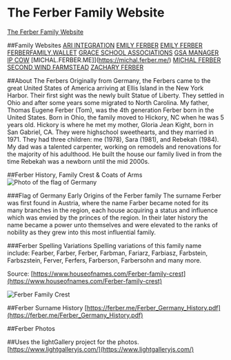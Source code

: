 # The Ferber Family Website
[The Ferber Family Website](https://ferber.me/)

##Family Websites
[ARI INTEGRATION](https://ari-integration.com/)
[EMILY FERBER](https://emilyferber.me/)
[EMILY FERBER](https://emilybethb.wordpress.com/)
[FERBERFAMILY.WALLET](https://ud.me/ferberfamily.wallet)
[GRACE SCHOOL ASSOCIATIONS](https://gsaeducators.com/)
[GSA MANAGER](https://gsamanager.org/)
[IP COW](https://ipcow.com/)
[MICHAL.FERBER.ME]](https://michal.ferber.me/)
[MICHAL FERBER](https://michalferber.com/)
[SECOND WIND FARMSTEAD](https://www.youtube.com/@SecondWindFarmstead)
[ZACHARY FERBER](https://zacharyferber.com/)

##About The Ferbers
Originally from Germany, the Ferbers came to the great United States of America arriving at Ellis Island in the New York Harbor. Their first sight was the newly built Statue of Liberty. They settled in Ohio and after some years some migrated to North Carolina. My father, Thomas Eugene Ferber (Tom), was the 4th generation Ferber born in the United States. Born in Ohio, the family moved to Hickory, NC when he was 5 years old. Hickory is where he met my mother, Gloria Jean Kight, born in San Gabriel, CA. They were highschool sweethearts, and they married in 1971. They had three children: me (1978), Sara (1981), and Rebekah (1984). My dad was a talented carpenter, working on remodels and renovations for the majority of his adulthood. He built the house our family lived in from the time Rebekah was a newborn until the mid 2000s.

##Ferber History, Family Crest & Coats of Arms
![Photo of the flag of Germany](https://ferber.me/images/Flag-of-Germany.png)

###Flag of Germany
Early Origins of the Ferber family
The surname Ferber was first found in Austria, where the name Farber became noted for its many branches in the region, each house acquiring a status and influence which was envied by the princes of the region. In their later history the name became a power unto themselves and were elevated to the ranks of nobility as they grew into this most influential family.

###Ferber Spelling Variations
Spelling variations of this family name include: Fearber, Farber, Ferber, Farbman, Fariarz, Farbiasz, Farbstein, Farbszstein, Ferver, Ferfers, Farberson, Farbersohn and many more.

Source: [https://www.houseofnames.com/Ferber-family-crest](https://www.houseofnames.com/Ferber-family-crest)

![Ferber Family Crest](https://ferber.me/images/Ferber-Germany2.jpg)

##Ferber Surname History
[https://ferber.me/Ferber_Germany_History.pdf](https://ferber.me/Ferber_Germany_History.pdf)

##Ferber Photos

##Uses the lightGallery project for the photos. [https://www.lightgalleryjs.com/](https://www.lightgalleryjs.com/)
